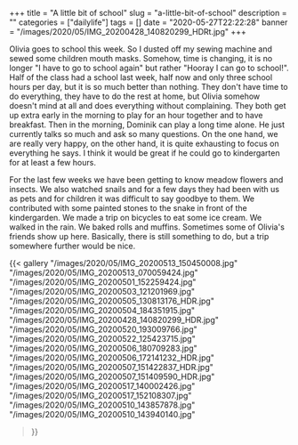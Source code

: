 +++
title = "A little bit of school"
slug = "a-little-bit-of-school"
description = ""
categories = ["dailylife"]
tags = []
date = "2020-05-27T22:22:28"
banner = "/images/2020/05/IMG_20200428_140820299_HDRt.jpg"
+++

Olivia goes to school this week. So I dusted off my sewing machine and sewed some children mouth masks. Somehow, time is changing, it is no longer "I have to go to school again" but rather "Hooray I can go to school!". Half of the class had a school last week, half now and only three school hours per day, but it is so much better than nothing. They don't have time to do everything, they have to do the rest at home, but Olivia somehow doesn't mind at all and does everything without complaining. They both get up extra early in the morning to play for an hour together and to have breakfast. Then in the morning, Dominik can play a long time alone. He just currently talks so much and ask so many questions. On the one hand, we are really very happy, on the other hand, it is quite exhausting to focus on everything he says. I think it would be great if he could go to kindergarten for at least a few hours.

For the last few weeks we have been getting to know meadow flowers and insects. We also watched snails and for a few days they had been with us as pets and for children it was difficult to say goodbye to them. We contributed with some painted stones to the snake in front of the kindergarden. We made a trip on bicycles to eat some ice cream. We walked in the rain. We baked rolls and muffins. Sometimes some of Olivia's friends show up here. Basically, there is still something to do, but a trip somewhere further would be nice.

{{< gallery
  "/images/2020/05/IMG_20200513_150450008.jpg"
  "/images/2020/05/IMG_20200513_070059424.jpg"
  "/images/2020/05/IMG_20200501_152259424.jpg"
  "/images/2020/05/IMG_20200503_121201969.jpg"
  "/images/2020/05/IMG_20200505_130813176_HDR.jpg"
  "/images/2020/05/IMG_20200504_184351915.jpg"
  "/images/2020/05/IMG_20200428_140820299_HDR.jpg"
  "/images/2020/05/IMG_20200520_193009766.jpg"
  "/images/2020/05/IMG_20200522_125423715.jpg"
  "/images/2020/05/IMG_20200506_180709283.jpg"
  "/images/2020/05/IMG_20200506_172141232_HDR.jpg"
  "/images/2020/05/IMG_20200507_151422837_HDR.jpg"
  "/images/2020/05/IMG_20200507_151409590_HDR.jpg"
  "/images/2020/05/IMG_20200517_140002426.jpg"
  "/images/2020/05/IMG_20200517_152108307.jpg"
  "/images/2020/05/IMG_20200510_143857878.jpg"
  "/images/2020/05/IMG_20200510_143940140.jpg"
>}}

